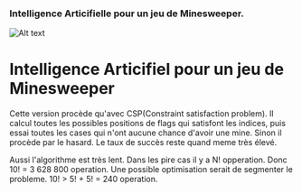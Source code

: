 <h3>Intelligence Articifielle pour un jeu de Minesweeper.</h3>

![Alt text](https://dl.dropboxusercontent.com/u/14828537/MineSweeper%20Ai.gif)


Intelligence Articifiel pour un jeu de Minesweeper
=======
Cette version procède qu'avec CSP(Constraint satisfaction problem). Il calcul toutes les possibles positions de flags qui satisfont les indices, puis essai toutes les cases qui n'ont aucune chance d'avoir une mine. Sinon il procède par le hasard. Le taux de succès reste quand meme très élevé.

Aussi l'algorithme est très lent. Dans les pire cas il y a N! opperation. Donc 10! = 3 628 800 operation.
Une possible optimisation serait de segmenter le probleme. 10! > 5! + 5!  = 240 operation.


